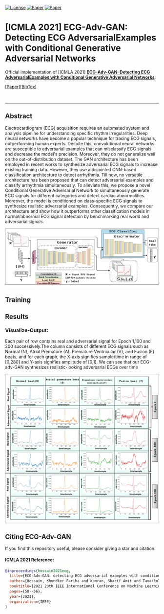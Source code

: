 [![License](https://img.shields.io/badge/license-red.svg)](LICENSE)
[![Paper](https://img.shields.io/badge/paper-arXiv.2312.06709-blue.svg)](https://arxiv.org/abs/2107.07677)
[![Paper](https://img.shields.io/badge/paper-ICMLA.2021-green.svg)](https://ieeexplore.ieee.org/abstract/document/9680168?casa_token=YbMda7tPoWUAAAAA:CxrDZwe2aV9bybihfA6qwykpcPb7dwVNMJCeDjuyoGE1S8Q0pLCkbgDmoVKOpSSlAu7r8g)

# \[ICMLA 2021\] ECG-Adv-GAN: Detecting ECG AdversarialExamples with Conditional Generative Adversarial Networks


Official implementation of \[ICMLA 2021\] [**ECG-Adv-GAN: Detecting ECG AdversarialExamples with Conditional Generative Adversarial Networks**](https://arxiv.org/abs/2110.09983).

\[[Paper](https://arxiv.org/abs/2107.07677)\]\[[BibTex](#citing-ECG-Adv-GAN)\]

<br clear="left"/>

---

## Abstract
Electrocardiogram (ECG) acquisition requires an automated system and analysis pipeline for understanding specific rhythm irregularities. Deep neural networks have become a popular technique for tracing ECG signals, outperforming human experts. Despite this, convolutional neural networks are susceptible to adversarial examples that can misclassify ECG signals and decrease the model's precision. Moreover, they do not generalize well on the out-of-distribution dataset. The GAN architecture has been employed in recent works to synthesize adversarial ECG signals to increase existing training data. However, they use a disjointed CNN-based classification architecture to detect arrhythmia. Till now, no versatile architecture has been proposed that can detect adversarial examples and classify arrhythmia simultaneously. To alleviate this, we propose a novel Conditional Generative Adversarial Network to simultaneously generate ECG signals for different categories and detect cardiac abnormalities. Moreover, the model is conditioned on class-specific ECG signals to synthesize realistic adversarial examples. Consequently, we compare our architecture and show how it outperforms other classification models in normal/abnormal ECG signal detection by benchmarking real world and adversarial signals.
<div align="left">
  <img src="Figure/Fig1.png" width="1000"/>
</div>


## Training



## Results
### Visualize-Output:
Each pair of row contains real and adversarial signal for Epoch 1,100 and 200 successively.The column consists of different ECG signals such as Normal (N), Atrial Premature (A), Premature Ventricular (V), and Fusion (F) beats, and for each graph, the X-axis signifies sample/time in range of [0,280] and Y-axis signifies amplitude of [0,1]. We can see that our ECG-adv-GAN synthesizes realistic-looking adversarial ECGs over time
<div align="left">
  <img src="Figure/FigS1.png" width="1000"/>
</div>



## Citing ECG-Adv-GAN

If you find this repository useful, please consider giving a star and citation:

#### ICMLA 2021 Reference:
```bibtex
@inproceedings{hossain2021ecg,
  title={ECG-Adv-GAN: detecting ECG adversarial examples with conditional generative adversarial networks},
  author={Hossain, Khondker Fariha and Kamran, Sharif Amit and Tavakkoli, Alireza and Pan, Lei and Ma, Xingjun and Rajasegarar, Sutharshan and Karmaker, Chandan},
  booktitle={2021 20th IEEE International Conference on Machine Learning and Applications (ICMLA)},
  pages={50--56},
  year={2021},
  organization={IEEE}
}
```
